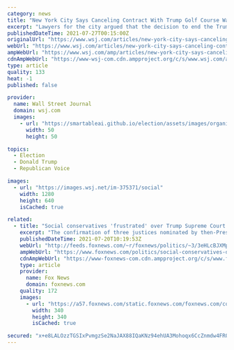 ```yaml
---
category: news
title: "New York City Says Canceling Contract With Trump Golf Course Was Justified"
excerpt: "Lawyers for the city argued that the decision to end the Trump Organization’s contract to operate Trump Golf Links at Ferry Point was lawful because attracting top tournaments wasn’t possible after the U."
publishedDateTime: 2021-07-27T00:15:00Z
originalUrl: "https://www.wsj.com/articles/new-york-city-says-canceling-contract-with-trump-golf-course-was-justified-11627348283"
webUrl: "https://www.wsj.com/articles/new-york-city-says-canceling-contract-with-trump-golf-course-was-justified-11627348283"
ampWebUrl: "https://www.wsj.com/amp/articles/new-york-city-says-canceling-contract-with-trump-golf-course-was-justified-11627348283"
cdnAmpWebUrl: "https://www-wsj-com.cdn.ampproject.org/c/s/www.wsj.com/amp/articles/new-york-city-says-canceling-contract-with-trump-golf-course-was-justified-11627348283"
type: article
quality: 133
heat: -1
published: false

provider:
  name: Wall Street Journal
  domain: wsj.com
  images:
    - url: "https://smartableai.github.io/election/assets/images/organizations/wsj.com-50x50.jpg"
      width: 50
      height: 50

topics:
  - Election
  - Donald Trump
  - Republican Voice

images:
  - url: "https://images.wsj.net/im-375371/social"
    width: 1280
    height: 640
    isCached: true

related:
  - title: "Social conservatives 'frustrated' over Trump Supreme Court justices' rulings"
    excerpt: "The confirmation of three justices nominated by then-President Trump has shifted the balance of power on the Supreme Court to a 6-3 majority for conservatives. But a high court feared by liberals and celebrated by conservatives hasn't delivered as expected, leaving some on the right feeling let down."
    publishedDateTime: 2021-07-20T10:19:53Z
    webUrl: "http://feeds.foxnews.com/~r/foxnews/politics/~3/3eHLcBJXMpA/social-conservatives-disappointment-trump-supreme-court-justices-rulings"
    ampWebUrl: "https://www.foxnews.com/politics/social-conservatives-disappointment-trump-supreme-court-justices-rulings.amp"
    cdnAmpWebUrl: "https://www-foxnews-com.cdn.ampproject.org/c/s/www.foxnews.com/politics/social-conservatives-disappointment-trump-supreme-court-justices-rulings.amp"
    type: article
    provider:
      name: Fox News
      domain: foxnews.com
    quality: 172
    images:
      - url: "https://a57.foxnews.com/static.foxnews.com/foxnews.com/content/uploads/2019/03/340/340/PaulSteinhauser.jpg?ve=1&tl=1"
        width: 340
        height: 340
        isCached: true

secured: "x+e8LALOzzTGSIxPvmgzSe2NaJAX88IQaKNz94ehUA3Mohoqx6CcZnmdw4FRQsztKhnRm4iL2Y0VSGYj+UJdRZSEHak4aaWv37CDFcDiGso9r6JBuiDyfdRMTsXD/wLlWIs3xbBXUTAv5aOaUg8Kxb8cyVAEGA/AIbiOBgACMq9QMt1Y227SBCpsNBjSQXKH7eXeTx4Hk7RmHtl1DKirQ4GfSVgrh+OZlIa2AflVXWMIuQbvqPSrZ6hKuEpC9hGXCFVV9W9+UUu7ssfkSnIjB6u++xx5LfP0tPc31YQsR+O5BiTanaXF5NhwLH1xGuA1Lo4gnZMzVpBZdZPa7IoUrZLDLvxnH3jQ+imZch6Fffw=;DVWGn0MHWhvENnNlRWS3PQ=="
---
```


